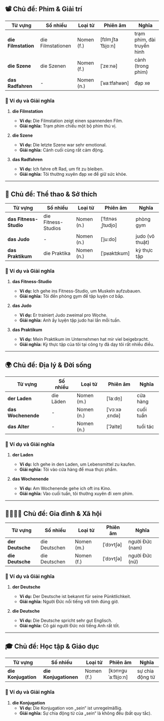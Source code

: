 ## **📽️ Chủ đề: Phim & Giải trí**

| **Từ vựng**     | **Số nhiều**      | **Loại từ** | **Phiên âm**        | **Nghĩa**                  |
| --------------- | ----------------- | ----------- | ------------------- | -------------------------- |
| **die Filmstation** | die Filmstationen | Nomen (f.)  | [fɪlmˌʃtaˈt͡si̯oːn] | trạm phim, đài truyền hình |
| **die Szene**       | die Szenen        | Nomen (f.)  | [ˈzeːnə]            | cảnh (trong phim)          |
| **das Radfahren**   | -                 | Nomen (n.)  | [ˈʁaːtfahʁən]       | đạp xe                     |

### **📌 Ví dụ và Giải nghĩa**

1. **die Filmstation**
    
    - **Ví dụ:** Die Filmstation zeigt einen spannenden Film.
    - **Giải nghĩa:** Trạm phim chiếu một bộ phim thú vị.
2. **die Szene**
    
    - **Ví dụ:** Die letzte Szene war sehr emotional.
    - **Giải nghĩa:** Cảnh cuối cùng rất cảm động.
3. **das Radfahren**
    
    - **Ví dụ:** Ich fahre oft Rad, um fit zu bleiben.
    - **Giải nghĩa:** Tôi thường xuyên đạp xe để giữ sức khỏe.

---

## **💪 Chủ đề: Thể thao & Sở thích**

| **Từ vựng**        | **Số nhiều**        | **Loại từ** | **Phiên âm**      | **Nghĩa**       |
| ------------------ | ------------------- | ----------- | ----------------- | --------------- |
| **das Fitness-Studio** | die Fitness-Studios | Nomen (n.)  | [ˈfɪtnəsˌʃtʊdi̯o] | phòng gym       |
| **das Judo**           | -                   | Nomen (n.)  | [ˈjuːdo]          | judo (võ thuật) |
| **das Praktikum**      | die Praktika        | Nomen (n.)  | [ˈpʁaktɪkʊm]      | kỳ thực tập     |

### **📌 Ví dụ và Giải nghĩa**

1. **das Fitness-Studio**
    
    - **Ví dụ:** Ich gehe ins Fitness-Studio, um Muskeln aufzubauen.
    - **Giải nghĩa:** Tôi đến phòng gym để tập luyện cơ bắp.
2. **das Judo**
    
    - **Ví dụ:** Er trainiert Judo zweimal pro Woche.
    - **Giải nghĩa:** Anh ấy luyện tập judo hai lần mỗi tuần.
3. **das Praktikum**
    
    - **Ví dụ:** Mein Praktikum im Unternehmen hat mir viel beigebracht.
    - **Giải nghĩa:** Kỳ thực tập của tôi tại công ty đã dạy tôi rất nhiều điều.

---

## **🌍 Chủ đề: Địa lý & Đời sống**

| **Từ vựng**    | **Số nhiều** | **Loại từ** | **Phiên âm**  | **Nghĩa** |
| -------------- | ------------ | ----------- | ------------- | --------- |
| **der Laden**      | die Läden    | Nomen (m.)  | [ˈlaːdn̩]     | cửa hàng  |
| **das Wochenende** | -            | Nomen (n.)  | [ˈvɔːxəˌɛndə] | cuối tuần |
| **das Alter**      | -            | Nomen (n.)  | [ˈʔaltɐ]      | tuổi tác  |

### **📌 Ví dụ và Giải nghĩa**

1. **der Laden**
    
    - **Ví dụ:** Ich gehe in den Laden, um Lebensmittel zu kaufen.
    - **Giải nghĩa:** Tôi vào cửa hàng để mua thực phẩm.
2. **das Wochenende**
    
    - **Ví dụ:** Am Wochenende gehe ich oft ins Kino.
    - **Giải nghĩa:** Vào cuối tuần, tôi thường xuyên đi xem phim.

---

## **👨‍👩‍👧‍👦 Chủ đề: Gia đình & Xã hội**

| **Từ vựng**  | **Số nhiều**  | **Loại từ** | **Phiên âm** | **Nghĩa**       |
| ------------ | ------------- | ----------- | ------------ | --------------- |
| **der Deutsche** | die Deutschen | Nomen (m.)  | [ˈdɔʏtʃə]    | người Đức (nam) |
| **die Deutsche** | die Deutschen | Nomen (f.)  | [ˈdɔʏtʃə]    | người Đức (nữ)  |

### **📌 Ví dụ và Giải nghĩa**

1. **der Deutsche**
    
    - **Ví dụ:** Der Deutsche ist bekannt für seine Pünktlichkeit.
    - **Giải nghĩa:** Người Đức nổi tiếng với tính đúng giờ.
2. **die Deutsche**
    
    - **Ví dụ:** Die Deutsche spricht sehr gut Englisch.
    - **Giải nghĩa:** Cô gái người Đức nói tiếng Anh rất tốt.

---

## **🎓 Chủ đề: Học tập & Giáo dục**

| **Từ vựng**     | **Số nhiều**      | **Loại từ** | **Phiên âm**        | **Nghĩa**       |
| --------------- | ----------------- | ----------- | ------------------- | --------------- |
| **die Konjugation** | **die Konjugationen** | Nomen (f.)  | [kɔnʏɡuˈaːt͡si̯oːn] | sự chia động từ |

### **📌 Ví dụ và Giải nghĩa**

1. **die Konjugation**
    - **Ví dụ:** Die Konjugation von „sein“ ist unregelmäßig.
    - **Giải nghĩa:** Sự chia động từ của „sein“ là không đều (bất quy tắc).